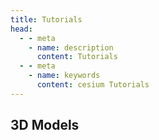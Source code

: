 ```yaml
---
title: Tutorials
head:
  - - meta
    - name: description
      content: Tutorials
  - - meta
    - name: keywords
      content: cesium Tutorials
---
```


## 3D Models

<CodePen title="3D-Models" slug="dyVEgQb" height="480" />
